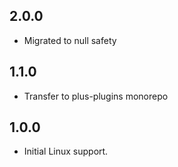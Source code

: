 ## 2.0.0

- Migrated to null safety

## 1.1.0

- Transfer to plus-plugins monorepo

## 1.0.0

- Initial Linux support.
